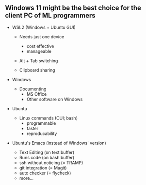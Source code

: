 ## Windows 11 might be the best choice for the client PC of ML programmers


- WSL2 (Windows + Ubuntu GUI)

  - Needs just one device

    - cost effective
    - manageable

  - Alt + Tab switching

  - Clipboard sharing

    

- Windows

  - Documenting
    - MS Office
    - Other software on Windows

  

- Ubuntu

  - Linux commands (CUI; bash)
      - programmable
      - faster
      - reproducability

    

- Ubuntu's Emacs (instead of Windows' version)

  - Text Editing (on text buffer)
  - Runs code (on bash buffer)
  - ssh without noticing (= TRAMP)
  - git integration (= Magit)
  - auto checker (= flycheck)
  - more...


